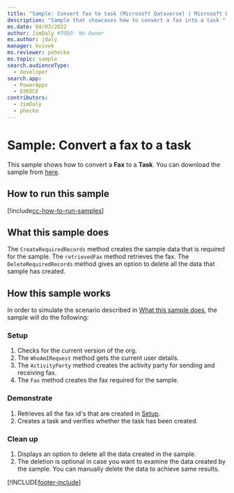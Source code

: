 ```yaml
---
title: "Sample: Convert fax to task (Microsoft Dataverse) | Microsoft Docs" # Intent and product brand in a unique string of 43-59 chars including spaces
description: "Sample that showcases how to convert a fax into a task " # 115-145 characters including spaces. This abstract displays in the search result.
ms.date: 04/03/2022
author: JimDaly #TODO: No Owner
ms.author: jdaly
manager: kvivek
ms.reviewer: pehecke
ms.topic: sample
search.audienceType:
  - developer
search.app:
  - PowerApps
  - D365CE
contributors:
  - JimDaly
  - phecke
---
```


# Sample: Convert a fax to a task

<!-- https://docs.microsoft.com/dynamics365/customer-engagement/developer/sample-convert-fax-task -->

This sample shows how to convert a **Fax** to a **Task**. You can download the sample from [here](https://github.com/microsoft/PowerApps-Samples/tree/master/dataverse/orgsvc/C%23/ConvertFaxToTask).

## How to run this sample

[!include[cc-how-to-run-samples](../../includes/cc-how-to-run-samples.md)]

## What this sample does

The `CreateRequiredRecords` method creates the sample data that is required for the sample. The `retrievedFax` method retrieves the fax.
The `DeleteRequiredRecords` method gives an option to delete all the data that sample has created.

## How this sample works

In order to simulate the scenario described in [What this sample does](#what-this-sample-does), the sample will do the following:

### Setup

1. Checks for the current version of the org.
1. The `WhoAmIRequest` method gets the current user details.
1. The `ActivityParty` method creates the activity party for sending and receiving fax.
1. The `Fax` method creates the fax required for the sample.

### Demonstrate

1. Retrieves all the fax id's that are created in [Setup](#setup).
2. Creates a task and verifies whether the task has been created.

### Clean up

1. Displays an option to delete all the data created in the sample.
2. The deletion is optional in case you want to examine the data created by the sample. You can manually delete the data to achieve same results.

[!INCLUDE[footer-include](../../../../includes/footer-banner.md)]
